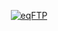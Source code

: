 <p align="center">
  <a href="https://github.com/Equals182/eqFTP/releases/tag/1.0.0-beta.0" target="_blank"><img src="https://github.com/Equals182/eqFTP/raw/master/docs/assets/images/0.jpg" alt="eqFTP"/></a>
</p>
